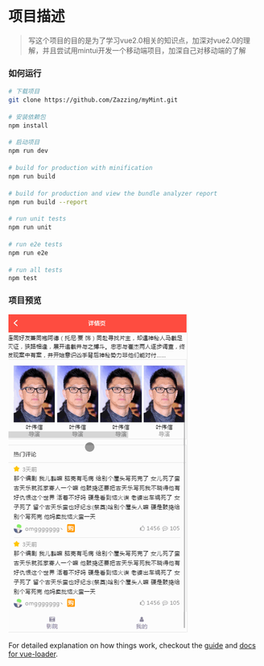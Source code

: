# 项目描述

> 写这个项目的目的是为了学习vue2.0相关的知识点，加深对vue2.0的理解，并且尝试用mintui开发一个移动端项目，加深自己对移动端的了解

### 如何运行

``` bash
# 下载项目
git clone https://github.com/Zazzing/myMint.git

# 安装依赖包
npm install

# 启动项目
npm run dev

# build for production with minification
npm run build

# build for production and view the bundle analyzer report
npm run build --report

# run unit tests
npm run unit

# run e2e tests
npm run e2e

# run all tests
npm test
```


### 项目预览

![image](https://github.com/Zazzing/myMint/blob/master/src/assets/demo.gif)

For detailed explanation on how things work, checkout the [guide](http://vuejs-templates.github.io/webpack/) and [docs for vue-loader](http://vuejs.github.io/vue-loader).
